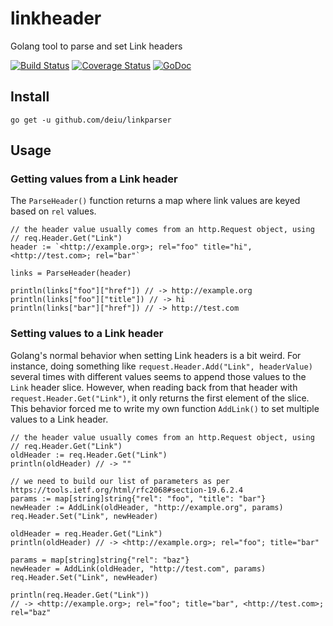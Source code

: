# linkheader
Golang tool to parse and set Link headers

[![Build Status](https://api.travis-ci.org/deiu/linkparser.svg?branch=master)](https://travis-ci.org/deiu/linkparser)
[![Coverage Status](https://coveralls.io/repos/github/deiu/linkparser/badge.svg?branch=master)](https://coveralls.io/github/deiu/linkparser?branch=master)
[![GoDoc](https://godoc.org/github.com/deiu/linkheader?status.svg)](https://godoc.org/github.com/deiu/linkheader)

## Install

`go get -u github.com/deiu/linkparser`

## Usage

### Getting values from a Link header

The `ParseHeader()` function returns a map where link values are keyed based on `rel` values.

```golang
// the header value usually comes from an http.Request object, using
// req.Header.Get("Link")
header := `<http://example.org>; rel="foo" title="hi", <http://test.com>; rel="bar"`

links = ParseHeader(header)

println(links["foo"]["href"]) // -> http://example.org
println(links["foo"]["title"]) // -> hi
println(links["bar"]["href"]) // -> http://test.com
```

### Setting values to a Link header

Golang's normal behavior when setting Link headers is a bit weird. For instance, doing something like `request.Header.Add("Link", headerValue)` several times with different values seems to append those values to the `Link` header slice. However, when reading back from that header with `request.Header.Get("Link")`, it only returns the first element of the slice. This behavior forced me to write my own function `AddLink()` to set multiple values to a Link header.

```golang
// the header value usually comes from an http.Request object, using
// req.Header.Get("Link")
oldHeader := req.Header.Get("Link")
println(oldHeader) // -> ""

// we need to build our list of parameters as per https://tools.ietf.org/html/rfc2068#section-19.6.2.4
params := map[string]string{"rel": "foo", "title": "bar"}
newHeader := AddLink(oldHeader, "http://example.org", params)
req.Header.Set("Link", newHeader)

oldHeader = req.Header.Get("Link")
println(oldHeader) // -> <http://example.org>; rel="foo"; title="bar"

params = map[string]string{"rel": "baz"}
newHeader = AddLink(oldHeader, "http://test.com", params)
req.Header.Set("Link", newHeader)

println(req.Header.Get("Link"))
// -> <http://example.org>; rel="foo"; title="bar", <http://test.com>; rel="baz"
```
